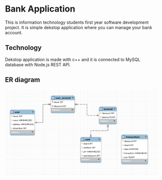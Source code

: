 # Bank Application
This is information technology students first year software development project. It is simple dekstop application where you can manage your bank account. 

## Technology
Dekstop application is made with c++ and it is connected to MySQL database with Node.js REST API. 

## ER diagram
<img src="documents/Er-diagrammi.PNG">
